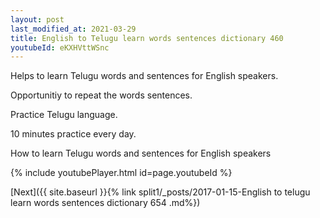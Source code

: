 ```yaml
---
layout: post
last_modified_at: 2021-03-29
title: English to Telugu learn words sentences dictionary 460 
youtubeId: eKXHVttWSnc
---
```

 
 
Helps to learn Telugu words and sentences for English speakers.

Opportunitiy to repeat the words sentences. 

Practice Telugu language. 
 
10 minutes practice every day. 
 
How to learn Telugu words and sentences for English speakers 
 
{% include youtubePlayer.html id=page.youtubeId %}
 
 
[Next]({{ site.baseurl }}{% link  split1/_posts/2017-01-15-English to telugu learn words sentences dictionary 654 .md%})
 
